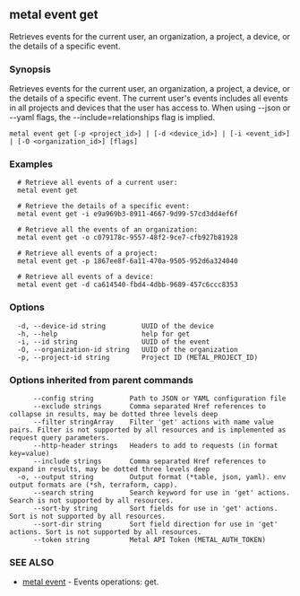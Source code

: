 ## metal event get

Retrieves events for the current user, an organization, a project, a device, or the details of a specific event.

### Synopsis

Retrieves events for the current user, an organization, a project, a device, or the details of a specific event. The current user's events includes all events in all projects and devices that the user has access to. When using --json or --yaml flags, the --include=relationships flag is implied.

```
metal event get [-p <project_id>] | [-d <device_id>] | [-i <event_id>] | [-O <organization_id>] [flags]
```

### Examples

```
  # Retrieve all events of a current user:
  metal event get

  # Retrieve the details of a specific event:
  metal event get -i e9a969b3-8911-4667-9d99-57cd3dd4ef6f

  # Retrieve all the events of an organization:
  metal event get -o c079178c-9557-48f2-9ce7-cfb927b81928

  # Retrieve all events of a project:
  metal event get -p 1867ee8f-6a11-470a-9505-952d6a324040

  # Retrieve all events of a device:
  metal event get -d ca614540-fbd4-4dbb-9689-457c6ccc8353
```

### Options

```
  -d, --device-id string         UUID of the device
  -h, --help                     help for get
  -i, --id string                UUID of the event
  -O, --organization-id string   UUID of the organization
  -p, --project-id string        Project ID (METAL_PROJECT_ID)
```

### Options inherited from parent commands

```
      --config string         Path to JSON or YAML configuration file
      --exclude strings       Comma separated Href references to collapse in results, may be dotted three levels deep
      --filter stringArray    Filter 'get' actions with name value pairs. Filter is not supported by all resources and is implemented as request query parameters.
      --http-header strings   Headers to add to requests (in format key=value)
      --include strings       Comma separated Href references to expand in results, may be dotted three levels deep
  -o, --output string         Output format (*table, json, yaml). env output formats are (*sh, terraform, capp).
      --search string         Search keyword for use in 'get' actions. Search is not supported by all resources.
      --sort-by string        Sort fields for use in 'get' actions. Sort is not supported by all resources.
      --sort-dir string       Sort field direction for use in 'get' actions. Sort is not supported by all resources.
      --token string          Metal API Token (METAL_AUTH_TOKEN)
```

### SEE ALSO

* [metal event](metal_event.md)	 - Events operations: get.

